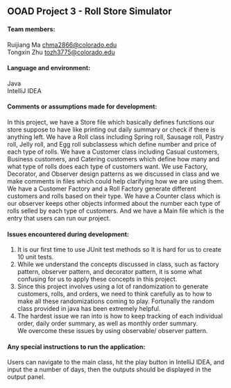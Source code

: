 ## OOAD Project 3 - Roll Store Simulator
#### Team members:
Ruijiang Ma chma2866@colorado.edu</br>Tongxin Zhu tozh3775@colorado.edu
#### Language and environment:
Java</br>
IntelliJ IDEA
#### Comments or assumptions made for development:
In this project, we have a Store file which basically defines functions our store suppose to have like printing out daily summary or check if there is anything left. We have a Roll class including Spring roll, Sausage roll, Pastry roll, Jelly roll, and Egg roll subclassess which define number and price of each type of rolls. We have a Customer class including Casual customers, Business customers, and Catering customers which define how many and what type of rolls does each type of customers want. We use Factory, Decorator, and Observer design patterns as we discussed in class and we make comments in files which could help clarifying how we are using them. We have a Customer Factory and a Roll Factory generate different customers and rolls based on their type. We have a Counter class which is our observer keeps other objects informed about the number each type of rolls selled by each type of customers. And we have a Main file which is the entry that users can run our project. 
#### Issues encountered during development:
1. It is our first time to use JUnit test methods so It is hard for us to create 10 unit tests.</br>
2. While we understand the concepts discussed in class, such as factory pattern, observer pattern, and decorator pattern, it is some what confusing for us to apply these concepts in this project.</br>
3. Since this project involves using a lot of randomization to generate customers, rolls, and orders, we need to think carefully as to how to make all these randomizations coming to play. Fortunally the random class provided in java has been extremely helpful.</br>
4. The hardest issue we ran into is how to keep tracking of each individual order, daily order summary, as well as monthly order summary.</br>
We overcome these issues by using observable/ observer pattern.
#### Any special instructions to run the application:
Users can navigate to the main class, hit the play button in IntelliJ IDEA, and input the a number of days, then the outputs should be displayed in the output panel.
